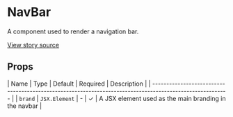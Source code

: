 # NavBar

A component used to render a navigation bar.

[View story source](https://github.com/resin-io-modules/rendition/blob/master/src/stories/NavBar.js)

## Props

| Name          | Type      | Default   | Required   | Description                                          |
| --------------------------------------------------------------------------------------------------------- |
| `brand`    | `JSX.Element` | - | ✓ | A JSX element used as the main branding in the navbar |
